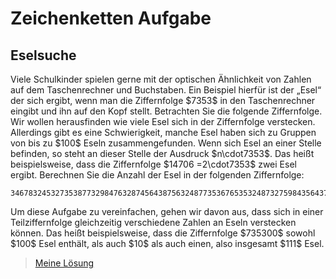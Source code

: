 <h1>Zeichenketten Aufgabe</h1>
<h2>Eselsuche</h2>
<p>Viele Schulkinder spielen gerne mit der optischen Ähnlichkeit von Zahlen auf dem Taschenrechner und Buchstaben. Ein Beispiel hierfür ist der „Esel“ der sich ergibt, wenn man die Ziffernfolge $7353$ in den Taschenrechner eingibt und ihn auf den Kopf stellt. Betrachten Sie die folgende Ziffernfolge. Wir wollen herausfinden wie viele Esel sich in der Ziffernfolge verstecken. Allerdings gibt es eine Schwierigkeit, manche Esel haben sich zu Gruppen von bis zu $100$ Eseln zusammengefunden. Wenn sich
Esel an einer Stelle befinden, so steht an dieser Stelle der Ausdruck $n\cdot7353$. Das heißt beispielsweise, dass die Ziffernfolge $14706 =2\cdot7353$ zwei Esel ergibt. Berechnen Sie die Anzahl der Esel in der folgenden Ziffernfolge:</p>

```
34678324532735387732984763287456438756324877353676535324873275984356437645324632098574307353985643576367655234987327432487536765632457353632874632532743248732985643763215432649832456437653287473249217403254863254452198746236532432950321463297453294703246328745329750326532
```

<p>Um diese Aufgabe zu vereinfachen, gehen wir davon aus, dass sich in einer Teilziffernfolge gleichzeitig verschiedene Zahlen an Eseln verstecken können. Das heißt beispielsweise, dass die Ziffernfolge $735300$ sowohl $100$ Esel enthält, als auch $10$ als auch einen, also insgesamt $111$ Esel.</p>

> [Meine Lösung](https://github.com/ShantGananian/EinfOOPFernUniHagen/blob/master/Portfoliopruefung_Aufgabe3.Zeichenketten/src/main/java/Zeichenketten.java)
